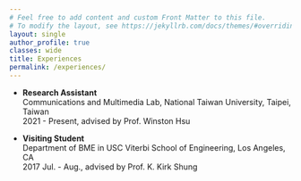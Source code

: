 ```yaml
---
# Feel free to add content and custom Front Matter to this file.
# To modify the layout, see https://jekyllrb.com/docs/themes/#overriding-theme-defaults
layout: single
author_profile: true
classes: wide
title: Experiences
permalink: /experiences/
---
```


- **Research Assistant**
    <br>
    Communications and Multimedia Lab, National Taiwan University, Taipei, Taiwan
    <br>
    2021 - Present, advised by Prof. Winston Hsu


- **Visiting Student**
    <br>
    Department of BME in USC Viterbi School of Engineering, Los Angeles, CA
    <br>
    2017 Jul. - Aug., advised by Prof. K. Kirk Shung
